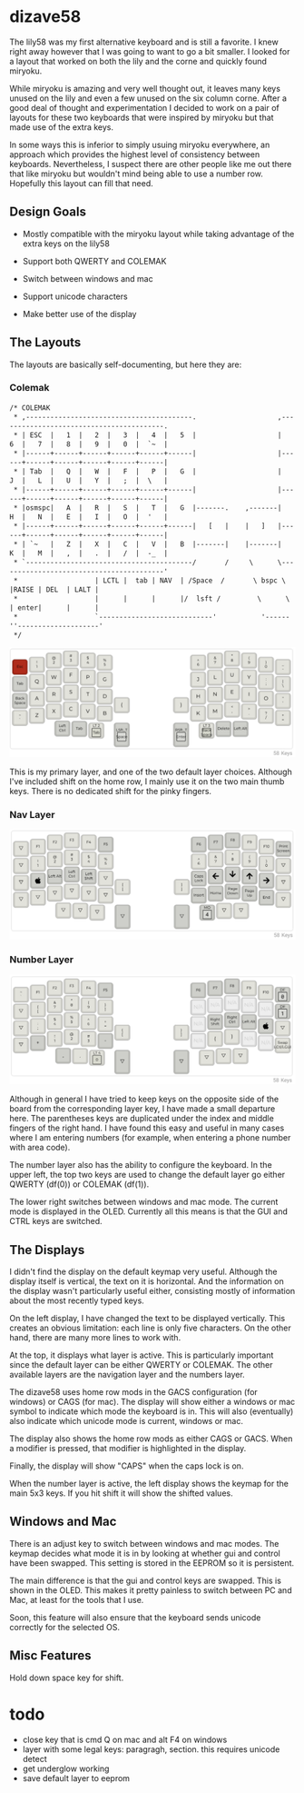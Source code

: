 # dizave58

The lily58 was my first alternative keyboard and is still a favorite. I knew right away
however that I was going to want to go a bit smaller. I looked for a layout that worked on
both the lily and the corne and quickly found miryoku. 

While miryoku is amazing and very well thought out, it leaves many keys unused on the 
lily and even a few unused on the six column corne. After a good deal of thought and 
experimentation I decided to work on a pair of layouts for these two keyboards that were
inspired by miryoku but that made use of the extra keys.

In some ways this is inferior to simply usuing miryoku everywhere, an approach which 
provides the highest level of consistency between keyboards. Nevertheless, I suspect there
are other people like me out there that like miryoku but wouldn't mind being able to use 
a number row. Hopefully this layout can fill that need.

## Design Goals

- Mostly compatible with the miryoku layout while taking
advantage of the extra keys on the lily58

- Support both QWERTY and COLEMAK

- Switch between windows and mac

- Support unicode characters

- Make better use of the display

## The Layouts

The layouts are basically self-documenting, but here they are:

### Colemak

```
/* COLEMAK
 * ,-----------------------------------------.                    ,-----------------------------------------.
 * | ESC  |   1  |   2  |   3  |   4  |   5  |                    |   6  |   7  |   8  |   9  |   0  |  `~  |
 * |------+------+------+------+------+------|                    |------+------+------+------+------+------|
 * | Tab  |   Q  |   W  |   F  |   P  |   G  |                    |   J  |   L  |   U  |   Y  |   ;  |  \   |
 * |------+------+------+------+------+------|                    |------+------+------+------+------+------|
 * |osmspc|   A  |   R  |   S  |   T  |   G  |-------.    ,-------|   H  |   N  |   E  |   I  |   O  |  '   |
 * |------+------+------+------+------+------|   [   |    |   ]   |------+------+------+------+------+------|
 * | `~   |   Z  |   X  |   C  |   V  |   B  |-------|    |-------|   K  |   M  |   ,  |   .  |   /  |  -_  |
 * `-----------------------------------------/       /     \      \-----------------------------------------'
 *                   | LCTL |  tab | NAV  | /Space  /       \ bspc \  |RAISE | DEL  | LALT |
 *                   |      |      |      |/  lsft /         \      \ | enter|      |      |
 *                   `----------------------------'           '------''--------------------'
 */
```
![Colemak layer](layer-colemak.png)

This is my primary layer, and one of the two default layer choices.
Although I've included shift on the home row, I mainly use it on the 
two main thumb keys. There is no dedicated shift for the pinky fingers.

### Nav Layer
![Nav Layer](layer-nav.png)


### Number Layer
![Number Layer](layer-numbers.png)

Although in general I have tried to keep keys on the opposite side of the 
board from the corresponding layer key, I have made a small departure here.
The parentheses keys are duplicated under the index and middle fingers of the
right hand. I have found this easy and useful in many cases where I am entering
numbers (for example, when entering a phone number with area code).

The number layer also has the ability to configure the keyboard. In the upper
left, the top two keys are used to change the default layer go either QWERTY
(df(0)) or COLEMAK (df(1)).

The lower right switches between windows and mac mode. The current mode is 
displayed in the OLED. Currently all this means is that the GUI and CTRL keys
are switched.

## The Displays

I didn't find the display on the default keymap very useful. Although the
display itself is vertical, the text on it is horizontal. And the information
on the display wasn't particularly useful either, consisting mostly of information
about the most recently typed keys.

On the left display, I have changed the text to be displayed vertically. This
creates an obvious limitation: each line is only five characters. On the other 
hand, there are many more lines to work with.

At the top, it displays what layer is active. This is particularly important since 
the default layer can be either QWERTY or COLEMAK. The other available layers are
the navigation layer and the numbers layer.

The dizave58 uses home row mods in the GACS configuration (for windows) or CAGS (for mac).
The display will show either a windows or mac symbol to indicate which mode the keyboard is in.
This will also (eventually) also indicate which unicode mode is current, windows or mac.

The display also shows the home row mods as either CAGS or GACS. When a modifier is
pressed, that modifier is highlighted in the display.

Finally, the display will show "CAPS" when the caps lock is on.

When the number layer is active, the left display shows the keymap for the main 5x3 keys.
If you hit shift it will show the shifted values.

## Windows and Mac 

There is an adjust key to switch between windows and mac modes.
The keymap decides what mode it is in by looking at whether gui 
and control have been swapped. This setting is stored in the EEPROM
so it is persistent.

The main difference is that the gui and control keys are swapped. This
is shown in the OLED. This makes it pretty painless to switch between
PC and Mac, at least for the tools that I use.

Soon, this feature will also ensure that the keyboard sends unicode 
correctly for the selected OS.

## Misc Features

Hold down space key for shift.

# todo

- close key that is cmd Q on mac and alt F4 on windows
- layer with some legal keys: paragragh, section. this requires unicode detect
- get underglow working 
- save default layer to eeprom